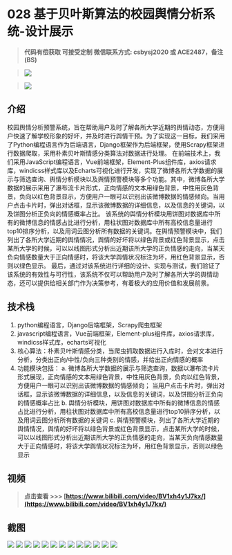# 028 基于贝叶斯算法的校园舆情分析系统-设计展示

> **代码有偿获取 可接受定制 微信联系方式: csbysj2020 或 ACE2487，备注(BS)**

> ![](./qrcode2.jpg)

> ![](./qrcode.jpg)

## 介绍

校园舆情分析预警系统，旨在帮助用户及时了解各所大学近期的舆情动态，方便用户快速了解学校形象的好坏，并及时进行舆情干预。为了实现这一目标，我们采用了Python编程语言作为后端语言，Django框架作为后端框架，使用Scrapy框架进行数据爬取，采用朴素贝叶斯情感分类算法对数据进行处理。
在前端技术上，我们采用JavaScript编程语言，Vue前端框架，Element-Plus组件库，axios请求库，windicss样式库以及Echarts可视化进行开发，实现了微博各所大学数据的展示与筛选查询、舆情分析模块以及舆情预警模块等多个功能。其中，微博各所大学数据的展示采用了瀑布流卡片形式，正向情感的文本用绿色背景，中性用灰色背景，负向以红色背景显示，方便用户一眼可以识别出该微博数据的情感倾向。当用户点击卡片时，弹出对话框，显示该微博数据的详细信息，以及信息的关键词，以及饼图分析正负向的情感概率占比。
该系统的舆情分析模块用饼图对数据库中所有的微博信息的情感占比进行分析，用柱状图对数据库中所有高校信息量进行top10排序分析，以及用词云图分析所有数据的关键词。在舆情预警模块中，我们列出了各所大学近期的舆情情况，舆情的好坏将以绿色背景或红色背景显示，点击某所大学的时候，可以以线图形式分析出近期该所大学的正负情感的走向，当某天负向情感数量大于正向情感时，将该大学舆情状况标注为坏，用红色背景显示，否则以绿色显示。
最后，通过对该系统进行详细的设计、实现与测试，我们验证了该系统的有效性与可行性，该系统不仅可以帮助用户及时了解各所大学的舆情动态，还可以提供给相关部门作为决策参考，有着极大的应用价值和发展前景。


## 技术栈

1. python编程语言，Django后端框架，Scrapy爬虫框架
2. javascript编程语言，Vue前端框架，Element-plus组件库，axios请求库，windicss样式库，echarts可视化
3. 核心算法：朴素贝叶斯情感分类，当爬虫抓取数据进行入库时，会对文本进行分析，分类出正向/中性/负向三种类别的情感，并给出正向情感的概率
4. 功能模块包括：
  a. 微博各所大学数据的展示与筛选查询，数据以瀑布流卡片形式展现，正向情感的文本用绿色背景，中性用灰色背景，负向以红色背景，方便用户一眼可以识别出该微博数据的情感倾向；
  当用户点击卡片时，弹出对话框，显示该微博数据的详细信息，以及信息的关键词，以及饼图分析正负向的情感概率占比
  b. 舆情分析模块，用饼图对数据库中所有的微博信息的情感占比进行分析，用柱状图对数据库中所有高校信息量进行top10排序分析，以及用词云图分析所有数据的关键词
  c. 舆情预警模块，列出了各所大学近期的舆情情况，舆情的好坏将以绿色背景或红色背景显示，点击某所大学的时候，可以以线图形式分析出近期该所大学的正负情感的走向，当某天负向情感数量大于正向情感时，将该大学舆情状况标注为坏，用红色背景显示，否则以绿色显示

## 视频

> **点击查看 \>\>\> [https://www.bilibili.com/video/BV1xh4y1J7kx/](https://www.bilibili.com/video/BV1xh4y1J7kx/)**

## 截图

![](./01.png)
![](./02.png)
![](./03.png)
![](./04.png)
![](./05.png)
![](./06.png)
![](./07.png)
![](./08.png)
![](./09.png)
![](./10.png)
![](./11.png)
![](./12.png)
![](./13.png)
